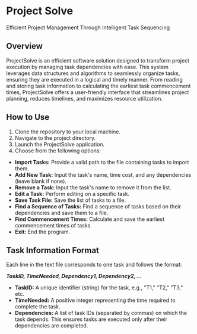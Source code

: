 # Project Solve
Efficient Project Management Through Intelligent Task Sequencing

## Overview
ProjectSolve is an efficient software solution designed to transform project execution by managing task dependencies with ease. This system leverages data structures and algorithms to seamlessly organize tasks, ensuring they are executed in a logical and timely manner. From reading and storing task information to calculating the earliest task commencement times, ProjectSolve offers a user-friendly interface that streamlines project planning, reduces timelines, and maximizes resource utilization.

## How to Use

1.  Clone the repository to your local machine.
2.  Navigate to the project directory.
3.  Launch the ProjectSolve application.
4.  Choose from the following options:
-   **Import Tasks:** Provide a valid path to the file containing tasks to import them.
-   **Add New Task:** Input the task's name, time cost, and any dependencies (leave blank if none).
-   **Remove a Task:** Input the task's name to remove it from the list.
-   **Edit a Task:** Perform editing on a specific task.
-   **Save Task File:** Save the list of tasks to a file.
-   **Find a Sequence of Tasks:** Find a sequence of tasks based on their dependencies and save them to a file.
-   **Find Commencement Times:** Calculate and save the earliest commencement times of tasks.
-   **Exit:** End the program.

## Task Information Format
Each line in the text file corresponds to one task and follows the format:

***TaskID, TimeNeeded, Dependency1, Dependency2, ...***

- **TaskID:** A unique identifier (string) for the task, e.g., "T1," "T2," "T3," etc.
- **TimeNeeded:** A positive integer representing the time required to complete the task.
- **Dependencies:** A list of task IDs (separated by commas) on which the task depends. This ensures tasks are executed only after their dependencies are completed.
